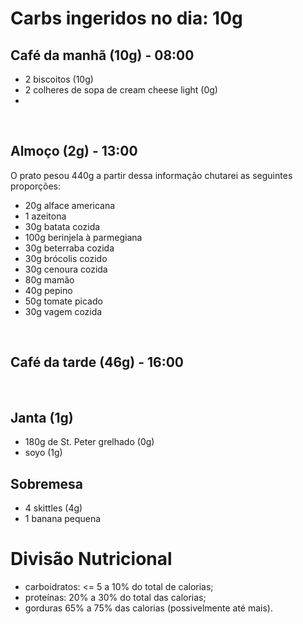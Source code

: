 # Carbs ingeridos no dia: 10g

## Café da manhã (10g) - 08:00

- 2 biscoitos (10g)
- 2 colheres de sopa de cream cheese light (0g) 
- 
<br>

## Almoço (2g) - 13:00

O prato pesou 440g a partir dessa informação chutarei as seguintes proporções:

- 20g alface americana
- 1 azeitona
- 30g batata cozida
- 100g berinjela à parmegiana 
- 30g beterraba cozida
- 30g brócolis cozido
- 30g cenoura cozida
- 80g mamão
- 40g pepino
- 50g tomate picado
- 30g vagem cozida
  
<br>


## Café da tarde (46g) - 16:00

  
<br>

## Janta (1g)

- 180g de St. Peter grelhado (0g)
- soyo (1g)

## Sobremesa

- 4 skittles (4g)
- 1 banana pequena


# Divisão Nutricional

- carboidratos: <= 5 a 10% do total de calorias;
- proteínas: 20% a 30% do total das calorias;
- gorduras 65% a 75% das calorias (possivelmente até mais).